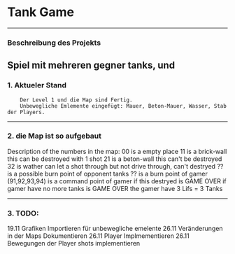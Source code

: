 # Tank Game 
---
### Beschreibung des Projekts 

Spiel mit mehreren gegner tanks, und 
---
### 1. Aktueler Stand

        Der Level 1 und die Map sind Fertig. 
        Unbewegliche Emlemente eingefügt: Mauer, Beton-Mauer, Wasser, Stab der Players.
        
---
### 2. die Map ist so aufgebaut 

Description of the numbers in the map:
        00              is a empty place
        11              is a brick-wall this can be destroyed with 1 shot
        21              is a beton-wall this can't be destroyed
        32              is wather can let a shot through but not drive through, can't destryed
        ??              is a possible burn point of opponent tanks
        ??              is a burn point of gamer 
        (91,92,93,94)   is a command point of gamer 
                        if this destryed is GAME OVER
                        if gamer have no more tanks is GAME OVER
                        the gamer have 3 Lifs = 3 Tanks
***
### 3. TODO: 
19.11 Grafiken Importieren für unbewegliche emelente
26.11 Veränderungen in der Maps Dokumentieren
26.11 Player Implmementieren
26.11 Bewegungen der Player
shots implementieren

